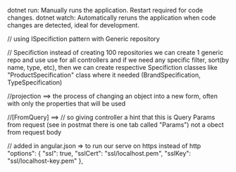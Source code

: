 dotnet run: Manually runs the application. Restart required for code changes.
dotnet watch: Automatically reruns the application when code changes are detected, ideal for development.

// using ISpecifiction pattern with Generic repository

// Specifiction 
instead of creating 100 repositories we can create 1 generic repo and use use for all controllers
and if we need any specific filter, sort(by name, type, etc), then we can create respective Specifiction classes 
like "ProductSpecification" class where it needed (BrandSpecification, TypeSpecification)

//projection ==> the process of changing an object into a new form, often with only the properties that will be used

//[FromQuery] ==> // so giving controller a hint that this is Query Params from request (see in postmat there is one tab called "Params") not a obect from request body

// added in angular.json => to run our serve on https instead of http
"options": {
            "ssl": true,
            "sslCert": "ssl/localhost.pem",
            "sslKey": "ssl/localhost-key.pem"
          },